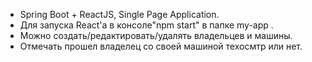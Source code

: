 - Spring Boot + ReactJS, Single Page Application. 
- Для запуска React'a в консоле"npm start" в папке my-app . 
- Можно создать/редактировать/удалять владельцев и машины. 
- Отмечать прошел владелец со своей машиной техосмтр или нет.
